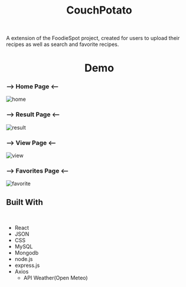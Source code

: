 <h1 align="center"> CouchPotato </h1>
<br/>

<p> A extension of the FoodieSpot project, created for users to upload their recipes as well as search and favorite recipes.<p/>

<h1 align="center"> Demo </h1>
<h3> --> Home Page <-- </h3>
  
  ![home](https://user-images.githubusercontent.com/97468788/172727445-d282d542-6b5d-4864-9dad-0a0544f9c17f.png)

<h3> --> Result Page <-- </h3>
  
  ![result](https://user-images.githubusercontent.com/97468788/172727452-ffd5e37b-edc0-4209-aa12-2d52b46c997a.png)

<h3> --> View Page <-- </h3>
  
  ![view](https://user-images.githubusercontent.com/97468788/172727457-e509d802-3b2d-4b3c-8269-2c71cee96ea3.png)

<h3> --> Favorites Page <-- </h3>
  
  ![favorite](https://user-images.githubusercontent.com/97468788/172727474-d02280e2-6d9c-41bf-8846-cc1bc182257e.png)

<h2> Built With </h2>
<br/>

- React
- JSON
- CSS
- MySQL
- Mongodb
- node.js
- express.js
- Axios
  - API Weather(Open Meteo)
